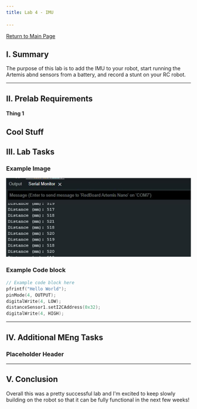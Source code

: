 ```yaml
---
title: Lab 4 - IMU

---
```

[Return to Main Page](https://themandrazic.github.io/)

## I. Summary
The purpose of this lab is to add the IMU to your robot, start running the Artemis abnd sensors from a battery, and record a stunt on your RC robot.

---
## II. Prelab Requirements
#### Thing 1
Cool Stuff
---
## III. Lab Tasks
### Example Image
<img src="../Images/l3_singleSensor.JPG" alt="hi" class="inline"/>

### Example Code block
 ```C
// Example code block here
pfrintf("Hello World");
pinMode(4, OUTPUT);
digitalWrite(4, LOW);
distanceSensor1.setI2CAddress(0x32);
digitalWrite(4, HIGH);
 ```

---
## IV. Additional MEng Tasks
### Placeholder Header

---
## V. Conclusion
Overall this was a pretty successful lab and I'm excited to keep slowly building on the robot so that it can be fully functional in the next few weeks!